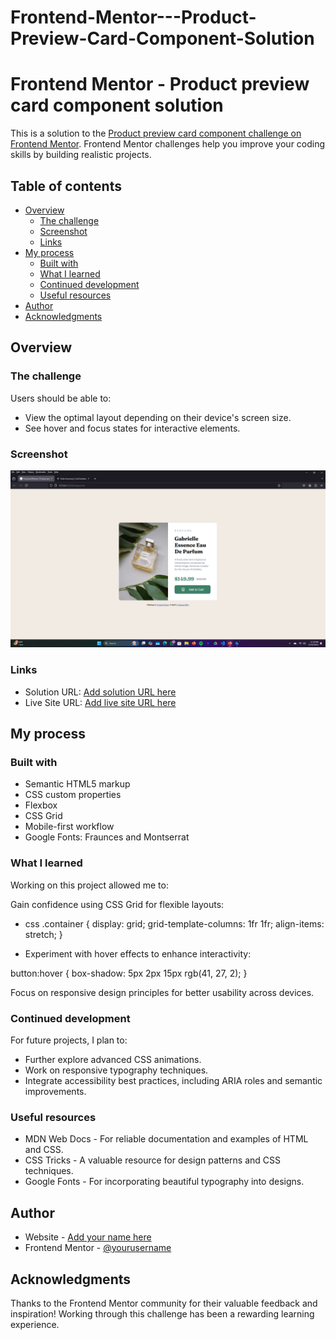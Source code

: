 # Frontend-Mentor---Product-Preview-Card-Component-Solution
# Frontend Mentor - Product preview card component solution
This is a solution to the [Product preview card component challenge on Frontend Mentor](https://www.frontendmentor.io/challenges/product-preview-card-component-GO7UmttRfa). Frontend Mentor challenges help you improve your coding skills by building realistic projects.
## Table of contents
- [Overview](#overview)
  - [The challenge](#the-challenge)
  - [Screenshot](#screenshot)
  - [Links](#links)
- [My process](#my-process)
  - [Built with](#built-with)
  - [What I learned](#what-i-learned)
  - [Continued development](#continued-development)
  - [Useful resources](#useful-resources)
- [Author](#author)
- [Acknowledgments](#acknowledgments)
## Overview
### The challenge
Users should be able to:
- View the optimal layout depending on their device's screen size.
- See hover and focus states for interactive elements.
### Screenshot
![](./Screenshot%20(25).png)
### Links
- Solution URL: [Add solution URL here](https://your-solution-url.com)
- Live Site URL: [Add live site URL here](https://your-live-site-url.com)
## My process
### Built with
- Semantic HTML5 markup
- CSS custom properties
- Flexbox
- CSS Grid
- Mobile-first workflow
- Google Fonts: Fraunces and Montserrat
### What I learned
Working on this project allowed me to:

Gain confidence using CSS Grid for flexible layouts:
- css
.container {
  display: grid;
  grid-template-columns: 1fr 1fr;
  align-items: stretch;
}

- Experiment with hover effects to enhance interactivity:

button:hover {
  box-shadow: 5px 2px 15px rgb(41, 27, 2);
}

Focus on responsive design principles for better usability across devices.
### Continued development
For future projects, I plan to:
- Further explore advanced CSS animations.
- Work on responsive typography techniques.
- Integrate accessibility best practices, including ARIA roles and semantic improvements.
### Useful resources
- MDN Web Docs - For reliable documentation and examples of HTML and CSS.
- CSS Tricks - A valuable resource for design patterns and CSS techniques.
- Google Fonts - For incorporating beautiful typography into designs.
## Author
- Website - [Add your name here](https://www.your-site.com)
- Frontend Mentor - [@yourusername](https://www.frontendmentor.io/profile/yourusername)
## Acknowledgments
Thanks to the Frontend Mentor community for their valuable feedback and inspiration! Working through this challenge has been a rewarding learning experience.
